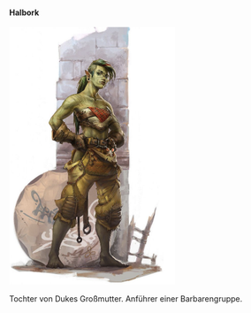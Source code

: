 ---
---

#### Halbork

<img src='/images/skt/sharo.png' class="image-left move-left" style="max-width: 300px" />

Tochter von Dukes Großmutter. Anführer einer Barbarengruppe.

<div style="clear: both"></div>
